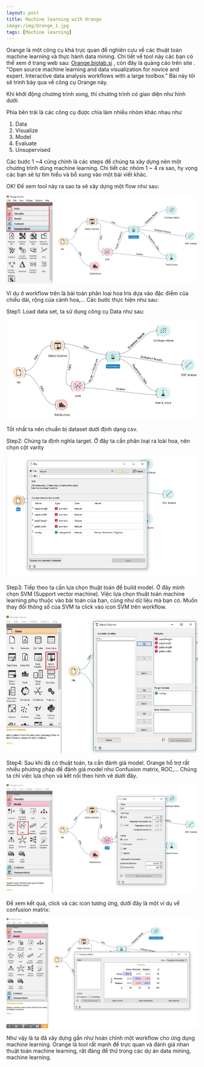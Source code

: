 ```yaml
---
layout: post
title: Machine learning with Orange
image:/img/Orange_1.jpg
tags: [Machine learning]
---
```

Orange là một công cụ khá trực quan để nghiên cưu về các thuật toán machine learning và thực hành data mining. Chi tiết về tool này các bạn có thể
xem ở trang web sau: [Orange.biolab.si](https://orange.biolab.si) , còn đây là quảng cáo trên site .
"Open source machine learning and data visualization for novice and expert. Interactive data analysis workflows with a large toolbox."
Bài này tôi sẽ trình bày qua về công cụ Orange này.

Khi khởi động chương trình xong, thì chương trình có giao diện như hình dưới:

Phía bên trái là các công cụ được chia làm nhiều nhóm khác nhau như

1. Data
2. Visualize
3. Model
4. Evaluate
5. Unsupervised

Các bước 1 ~4 cũng chính là các steps để chúng ta xây dựng nên một chương trình dùng machine learning.
Chi tiết các nhóm 1 ~ 4 ra sao, hy vọng các bạn sẽ tự tìm hiểu và bổ xung vào một bài viết khác.

OK! Để xem tool này ra sao ta sẽ xây dựng một flow như sau:

![Orange_1](/img/Orange_1.jpg "Orange_1")

Ví dụ ở workflow trên là bài toán phân loại hoa Iris dựa vào đặc điểm của chiều dài, rộng của cánh hoa,...
Các bước thực hiện như sau:

Step1: Load data set, ta sử dụng công cụ Data như sau:

![Orange_2](/img/Orange_2.jpg "Orange_2")

Tốt nhất ta nên chuẩn bị dataset dưới định dạng csv.

Step2: Chúng ta định nghĩa target. Ở đây ta cần phân loại ra loài hoa, nên chọn cột varity

![Orange_3](/img/Orange_3.jpg "Orange_3")

Step3: Tiếp theo ta cần lựa chọn thuật toán để build model. Ở đây mình chọn SVM (Support vector machine). Việc lựa chọn
thuật toán machine learning phụ thuộc vào bài toán của bạn, cũng như dữ liệu mà bạn có. Muốn thay đổi thông số của SVM
ta click vào icon SVM trên workflow.

![Orange_4](/img/Orange_4.jpg "Orange_4")

Step4: Sau khi đã có thuật toán, ta cần đánh giá model. Orange hỗ trợ rất nhiều phương pháp để đánh giá model như
Confusion matrix, ROC,... Chúng ta chỉ việc lựa chọn và kết nối theo hình vẽ dưới đây.

![Orange_5](/img/Orange_5.jpg "Orange_5")

Để xem kết quả, click và các icon tương ứng, dưới đây là một ví dụ về confusion matrix:

![Orange_6](/img/Orange_6.jpg "Orange_6")

Như vậy là ta đã xây dựng gần như hoàn chỉnh một workflow cho ứng dụng machine learning.
Orange là tool rất mạnh để trực quan và đánh giá nhan thuật toán machine learning, rất đáng để thử trong các dự án data mining, machine learning.

